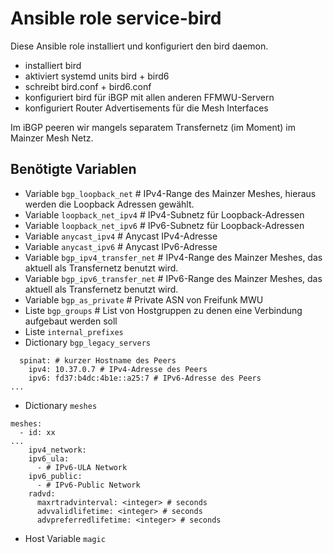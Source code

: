 # Ansible role service-bird

Diese Ansible role installiert und konfiguriert den bird daemon.

- installiert bird
- aktiviert systemd units bird + bird6
- schreibt bird.conf + bird6.conf
- konfiguriert bird für iBGP mit allen anderen FFMWU-Servern
- konfiguriert Router Advertisements für die Mesh Interfaces

Im iBGP peeren wir mangels separatem Transfernetz (im Moment) im Mainzer Mesh Netz.

## Benötigte Variablen

- Variable `bgp_loopback_net` # IPv4-Range des Mainzer Meshes, hieraus werden die Loopback Adressen gewählt.
- Variable `loopback_net_ipv4` # IPv4-Subnetz für Loopback-Adressen
- Variable `loopback_net_ipv6` # IPv6-Subnetz für Loopback-Adressen
- Variable `anycast_ipv4` # Anycast IPv4-Adresse
- Variable `anycast_ipv6` # Anycast IPv6-Adresse
- Variable `bgp_ipv4_transfer_net` # IPv4-Range des Mainzer Meshes, das aktuell als Transfernetz benutzt wird.
- Variable `bgp_ipv6_transfer_net` # IPv6-Range des Mainzer Meshes, das aktuell als Transfernetz benutzt wird.
- Variable `bgp_as_private` # Private ASN von Freifunk MWU
- Liste `bgp_groups` # List von Hostgruppen zu denen eine Verbindung aufgebaut werden soll
- Liste `internal_prefixes`
- Dictionary `bgp_legacy_servers`

```
  spinat: # kurzer Hostname des Peers
    ipv4: 10.37.0.7 # IPv4-Adresse des Peers
    ipv6: fd37:b4dc:4b1e::a25:7 # IPv6-Adresse des Peers
...
```

- Dictionary `meshes`

```
meshes:
  - id: xx
...
    ipv4_network:
    ipv6_ula:
      - # IPv6-ULA Network
    ipv6_public:
      - # IPv6-Public Network
    radvd:
      maxrtradvinterval: <integer> # seconds
      advvalidlifetime: <integer> # seconds
      advpreferredlifetime: <integer> # seconds

```

- Host Variable `magic`
